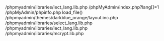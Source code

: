 /phpmyadmin/libraries/lect_lang.lib.php
    /phpMyAdmin/index.php?lang[]=1
    /phpMyAdmin/phpinfo.php
    load_file()
    /phpmyadmin/themes/darkblue_orange/layout.inc.php
    /phpmyadmin/libraries/select_lang.lib.php
    /phpmyadmin/libraries/lect_lang.lib.php
    /phpmyadmin/libraries/mcrypt.lib.php

